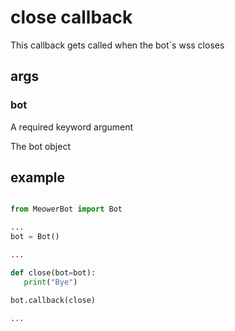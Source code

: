 # close callback

This callback gets called when the bot`s wss closes

## args

### bot

A required keyword argument

The bot object

## example

```py

from MeowerBot import Bot

...
bot = Bot()

...

def close(bot=bot):
   print("Bye")

bot.callback(close)

...

```


